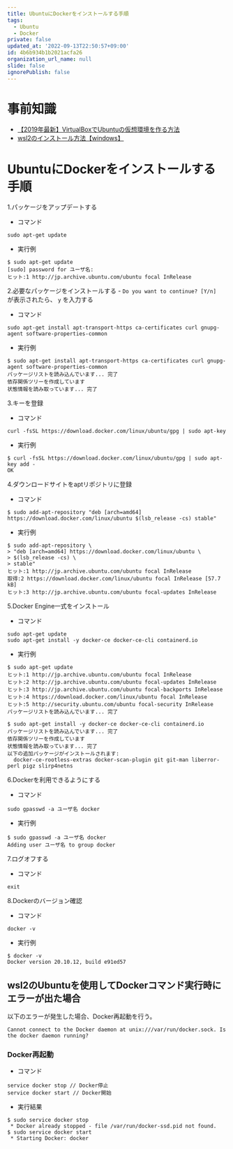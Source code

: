 ```yaml
---
title: UbuntuにDockerをインストールする手順
tags:
  - Ubuntu
  - Docker
private: false
updated_at: '2022-09-13T22:50:57+09:00'
id: 4b6b934b1b2021acfa26
organization_url_name: null
slide: false
ignorePublish: false
---
```

# 事前知識

- [【2019年最新】VirtualBoxでUbuntuの仮想環境を作る方法](https://qiita.com/ryome/items/56e8ee3d5e27bf514e60)
- [wsl2のインストール方法【windows】](https://qiita.com/ryome/items/240f36923f5cb989da27)

# UbuntuにDockerをインストールする手順

1.パッケージをアップデートする
- コマンド
```
sudo apt-get update
```

- 実行例
```
$ sudo apt-get update
[sudo] password for ユーザ名:
ヒット:1 http://jp.archive.ubuntu.com/ubuntu focal InRelease
```

2.必要なパッケージをインストールする
    - `Do you want to continue? [Y/n] ` が表示されたら、 `y` を入力する
- コマンド
```
sudo apt-get install apt-transport-https ca-certificates curl gnupg-agent software-properties-common
```

- 実行例
```
$ sudo apt-get install apt-transport-https ca-certificates curl gnupg-agent software-properties-common
パッケージリストを読み込んでいます... 完了
依存関係ツリーを作成しています
状態情報を読み取っています... 完了
```

3.キーを登録
- コマンド
```
curl -fsSL https://download.docker.com/linux/ubuntu/gpg | sudo apt-key
```

- 実行例
```
$ curl -fsSL https://download.docker.com/linux/ubuntu/gpg | sudo apt-key add -
OK
```

4.ダウンロードサイトをaptリポジトリに登録
- コマンド
```
$ sudo add-apt-repository "deb [arch=amd64] https://download.docker.com/linux/ubuntu $(lsb_release -cs) stable"
```

- 実行例
```
$ sudo add-apt-repository \
> "deb [arch=amd64] https://download.docker.com/linux/ubuntu \
> $(lsb_release -cs) \
> stable"
ヒット:1 http://jp.archive.ubuntu.com/ubuntu focal InRelease
取得:2 https://download.docker.com/linux/ubuntu focal InRelease [57.7 kB]
ヒット:3 http://jp.archive.ubuntu.com/ubuntu focal-updates InRelease
```

5.Docker Engine一式をインストール
- コマンド
```
sudo apt-get update
sudo apt-get install -y docker-ce docker-ce-cli containerd.io
```

- 実行例
```
$ sudo apt-get update
ヒット:1 http://jp.archive.ubuntu.com/ubuntu focal InRelease
ヒット:2 http://jp.archive.ubuntu.com/ubuntu focal-updates InRelease
ヒット:3 http://jp.archive.ubuntu.com/ubuntu focal-backports InRelease
ヒット:4 https://download.docker.com/linux/ubuntu focal InRelease
ヒット:5 http://security.ubuntu.com/ubuntu focal-security InRelease
パッケージリストを読み込んでいます... 完了
```

```
$ sudo apt-get install -y docker-ce docker-ce-cli containerd.io
パッケージリストを読み込んでいます... 完了
依存関係ツリーを作成しています
状態情報を読み取っています... 完了
以下の追加パッケージがインストールされます:
  docker-ce-rootless-extras docker-scan-plugin git git-man liberror-perl pigz slirp4netns
```

6.Dockerを利用できるようにする
- コマンド
```
sudo gpasswd -a ユーザ名 docker
```

- 実行例
```
$ sudo gpasswd -a ユーザ名 docker
Adding user ユーザ名 to group docker
```

7.ログオフする
- コマンド
```
exit
```

8.Dockerのバージョン確認
- コマンド
```
docker -v
```

- 実行例
```
$ docker -v
Docker version 20.10.12, build e91ed57
```

## wsl2のUbuntuを使用してDockerコマンド実行時にエラーが出た場合
以下のエラーが発生した場合、Docker再起動を行う。

```
Cannot connect to the Docker daemon at unix:///var/run/docker.sock. Is the docker daemon running?
```

### Docker再起動
- コマンド
```
service docker stop // Docker停止
service docker start // Docker開始
```

- 実行結果
```
$ sudo service docker stop
 * Docker already stopped - file /var/run/docker-ssd.pid not found.
$ sudo service docker start
 * Starting Docker: docker
```

